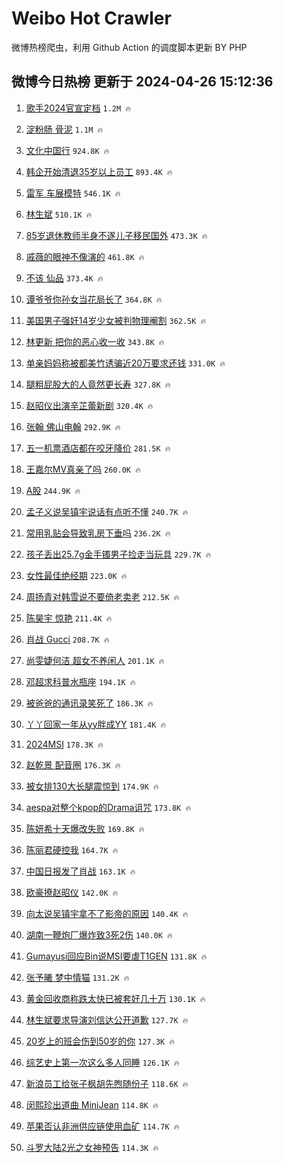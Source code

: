# Weibo Hot Crawler 



微博热榜爬虫，利用 Github Action 的调度脚本更新 BY PHP 


## 微博今日热榜 更新于 2024-04-26 15:12:36 
1. [歌手2024官宣定档](https://s.weibo.com/weibo?q=%23%E6%AD%8C%E6%89%8B2024%E5%AE%98%E5%AE%A3%E5%AE%9A%E6%A1%A3%23&t=31&band_rank=1&Refer=top) `1.2M 🔥` 

1. [淀粉肠 骨泥](https://s.weibo.com/weibo?q=%E6%B7%80%E7%B2%89%E8%82%A0%20%E9%AA%A8%E6%B3%A5&t=31&band_rank=2&Refer=top) `1.1M 🔥` 

1. [文化中国行](https://s.weibo.com/weibo?q=%23%E6%96%87%E5%8C%96%E4%B8%AD%E5%9B%BD%E8%A1%8C%23&t=31&band_rank=3&Refer=top) `924.8K 🔥` 

1. [韩企开始清退35岁以上员工](https://s.weibo.com/weibo?q=%23%E9%9F%A9%E4%BC%81%E5%BC%80%E5%A7%8B%E6%B8%85%E9%80%8035%E5%B2%81%E4%BB%A5%E4%B8%8A%E5%91%98%E5%B7%A5%23&t=31&band_rank=4&Refer=top) `893.4K 🔥` 

1. [雷军 车展模特](https://s.weibo.com/weibo?q=%E9%9B%B7%E5%86%9B%20%E8%BD%A6%E5%B1%95%E6%A8%A1%E7%89%B9&t=31&band_rank=5&Refer=top) `546.1K 🔥` 

1. [林生斌](https://s.weibo.com/weibo?q=%E6%9E%97%E7%94%9F%E6%96%8C&t=31&band_rank=6&Refer=top) `510.1K 🔥` 

1. [85岁退休教师半身不遂儿子移民国外](https://s.weibo.com/weibo?q=%2385%E5%B2%81%E9%80%80%E4%BC%91%E6%95%99%E5%B8%88%E5%8D%8A%E8%BA%AB%E4%B8%8D%E9%81%82%E5%84%BF%E5%AD%90%E7%A7%BB%E6%B0%91%E5%9B%BD%E5%A4%96%23&t=31&band_rank=7&Refer=top) `473.3K 🔥` 

1. [戚薇的眼神不像演的](https://s.weibo.com/weibo?q=%E6%88%9A%E8%96%87%E7%9A%84%E7%9C%BC%E7%A5%9E%E4%B8%8D%E5%83%8F%E6%BC%94%E7%9A%84&t=31&band_rank=8&Refer=top) `461.8K 🔥` 

1. [不该 仙品](https://s.weibo.com/weibo?q=%E4%B8%8D%E8%AF%A5%20%E4%BB%99%E5%93%81&t=31&band_rank=9&Refer=top) `373.4K 🔥` 

1. [谭爷爷你孙女当花局长了](https://s.weibo.com/weibo?q=%23%E8%B0%AD%E7%88%B7%E7%88%B7%E4%BD%A0%E5%AD%99%E5%A5%B3%E5%BD%93%E8%8A%B1%E5%B1%80%E9%95%BF%E4%BA%86%23&t=31&band_rank=10&Refer=top) `364.8K 🔥` 

1. [美国男子强奸14岁少女被判物理阉割](https://s.weibo.com/weibo?q=%23%E7%BE%8E%E5%9B%BD%E7%94%B7%E5%AD%90%E5%BC%BA%E5%A5%B814%E5%B2%81%E5%B0%91%E5%A5%B3%E8%A2%AB%E5%88%A4%E7%89%A9%E7%90%86%E9%98%89%E5%89%B2%23&t=31&band_rank=11&Refer=top) `362.5K 🔥` 

1. [林更新 把你的恶心收一收](https://s.weibo.com/weibo?q=%E6%9E%97%E6%9B%B4%E6%96%B0%20%E6%8A%8A%E4%BD%A0%E7%9A%84%E6%81%B6%E5%BF%83%E6%94%B6%E4%B8%80%E6%94%B6&t=31&band_rank=12&Refer=top) `343.8K 🔥` 

1. [单亲妈妈称被都美竹诱骗近20万要求还钱](https://s.weibo.com/weibo?q=%23%E5%8D%95%E4%BA%B2%E5%A6%88%E5%A6%88%E7%A7%B0%E8%A2%AB%E9%83%BD%E7%BE%8E%E7%AB%B9%E8%AF%B1%E9%AA%97%E8%BF%9120%E4%B8%87%E8%A6%81%E6%B1%82%E8%BF%98%E9%92%B1%23&t=31&band_rank=13&Refer=top) `331.0K 🔥` 

1. [腿粗屁股大的人竟然更长寿](https://s.weibo.com/weibo?q=%23%E8%85%BF%E7%B2%97%E5%B1%81%E8%82%A1%E5%A4%A7%E7%9A%84%E4%BA%BA%E7%AB%9F%E7%84%B6%E6%9B%B4%E9%95%BF%E5%AF%BF%23&t=31&band_rank=14&Refer=top) `327.8K 🔥` 

1. [赵昭仪出演辛芷蕾新剧](https://s.weibo.com/weibo?q=%E8%B5%B5%E6%98%AD%E4%BB%AA%E5%87%BA%E6%BC%94%E8%BE%9B%E8%8A%B7%E8%95%BE%E6%96%B0%E5%89%A7&t=31&band_rank=15&Refer=top) `320.4K 🔥` 

1. [张翰 佛山电翰](https://s.weibo.com/weibo?q=%E5%BC%A0%E7%BF%B0%20%E4%BD%9B%E5%B1%B1%E7%94%B5%E7%BF%B0&t=31&band_rank=16&Refer=top) `292.9K 🔥` 

1. [五一机票酒店都在咬牙降价](https://s.weibo.com/weibo?q=%23%E4%BA%94%E4%B8%80%E6%9C%BA%E7%A5%A8%E9%85%92%E5%BA%97%E9%83%BD%E5%9C%A8%E5%92%AC%E7%89%99%E9%99%8D%E4%BB%B7%23&t=31&band_rank=17&Refer=top) `281.5K 🔥` 

1. [王嘉尔MV真亲了吗](https://s.weibo.com/weibo?q=%23%E7%8E%8B%E5%98%89%E5%B0%94MV%E7%9C%9F%E4%BA%B2%E4%BA%86%E5%90%97%23&t=31&band_rank=18&Refer=top) `260.0K 🔥` 

1. [A股](https://s.weibo.com/weibo?q=A%E8%82%A1&t=31&band_rank=19&Refer=top) `244.9K 🔥` 

1. [孟子义说吴镇宇说话有点听不懂](https://s.weibo.com/weibo?q=%23%E5%AD%9F%E5%AD%90%E4%B9%89%E8%AF%B4%E5%90%B4%E9%95%87%E5%AE%87%E8%AF%B4%E8%AF%9D%E6%9C%89%E7%82%B9%E5%90%AC%E4%B8%8D%E6%87%82%23&t=31&band_rank=20&Refer=top) `240.7K 🔥` 

1. [常用乳贴会导致乳房下垂吗](https://s.weibo.com/weibo?q=%23%E5%B8%B8%E7%94%A8%E4%B9%B3%E8%B4%B4%E4%BC%9A%E5%AF%BC%E8%87%B4%E4%B9%B3%E6%88%BF%E4%B8%8B%E5%9E%82%E5%90%97%23&t=31&band_rank=21&Refer=top) `236.2K 🔥` 

1. [孩子丢出25.7g金手镯男子捡走当玩具](https://s.weibo.com/weibo?q=%23%E5%AD%A9%E5%AD%90%E4%B8%A2%E5%87%BA25.7g%E9%87%91%E6%89%8B%E9%95%AF%E7%94%B7%E5%AD%90%E6%8D%A1%E8%B5%B0%E5%BD%93%E7%8E%A9%E5%85%B7%23&t=31&band_rank=22&Refer=top) `229.7K 🔥` 

1. [女性最佳绝经期](https://s.weibo.com/weibo?q=%23%E5%A5%B3%E6%80%A7%E6%9C%80%E4%BD%B3%E7%BB%9D%E7%BB%8F%E6%9C%9F%23&t=31&band_rank=23&Refer=top) `223.0K 🔥` 

1. [周扬青对韩雪说不要倚老卖老](https://s.weibo.com/weibo?q=%23%E5%91%A8%E6%89%AC%E9%9D%92%E5%AF%B9%E9%9F%A9%E9%9B%AA%E8%AF%B4%E4%B8%8D%E8%A6%81%E5%80%9A%E8%80%81%E5%8D%96%E8%80%81%23&t=31&band_rank=24&Refer=top) `212.5K 🔥` 

1. [陈昊宇 惊艳](https://s.weibo.com/weibo?q=%E9%99%88%E6%98%8A%E5%AE%87%20%E6%83%8A%E8%89%B3&t=31&band_rank=25&Refer=top) `211.4K 🔥` 

1. [肖战 Gucci](https://s.weibo.com/weibo?q=%E8%82%96%E6%88%98%20Gucci&t=31&band_rank=26&Refer=top) `208.7K 🔥` 

1. [尚雯婕何洁 超女不养闲人](https://s.weibo.com/weibo?q=%E5%B0%9A%E9%9B%AF%E5%A9%95%E4%BD%95%E6%B4%81%20%E8%B6%85%E5%A5%B3%E4%B8%8D%E5%85%BB%E9%97%B2%E4%BA%BA&t=31&band_rank=27&Refer=top) `201.1K 🔥` 

1. [邓超求科普水瓶座](https://s.weibo.com/weibo?q=%23%E9%82%93%E8%B6%85%E6%B1%82%E7%A7%91%E6%99%AE%E6%B0%B4%E7%93%B6%E5%BA%A7%23&t=31&band_rank=28&Refer=top) `194.1K 🔥` 

1. [被爸爸的通讯录笑死了](https://s.weibo.com/weibo?q=%23%E8%A2%AB%E7%88%B8%E7%88%B8%E7%9A%84%E9%80%9A%E8%AE%AF%E5%BD%95%E7%AC%91%E6%AD%BB%E4%BA%86%23&t=31&band_rank=29&Refer=top) `186.3K 🔥` 

1. [丫丫回家一年从yy胖成YY](https://s.weibo.com/weibo?q=%23%E4%B8%AB%E4%B8%AB%E5%9B%9E%E5%AE%B6%E4%B8%80%E5%B9%B4%E4%BB%8Eyy%E8%83%96%E6%88%90YY%23&t=31&band_rank=30&Refer=top) `181.4K 🔥` 

1. [2024MSI](https://s.weibo.com/weibo?q=%232024MSI%23&t=31&band_rank=31&Refer=top) `178.3K 🔥` 

1. [赵乾景 配音圈](https://s.weibo.com/weibo?q=%E8%B5%B5%E4%B9%BE%E6%99%AF%20%E9%85%8D%E9%9F%B3%E5%9C%88&t=31&band_rank=32&Refer=top) `176.3K 🔥` 

1. [被女排130大长腿震惊到](https://s.weibo.com/weibo?q=%23%E8%A2%AB%E5%A5%B3%E6%8E%92130%E5%A4%A7%E9%95%BF%E8%85%BF%E9%9C%87%E6%83%8A%E5%88%B0%23&t=31&band_rank=33&Refer=top) `174.9K 🔥` 

1. [aespa对整个kpop的Drama诅咒](https://s.weibo.com/weibo?q=%23aespa%E5%AF%B9%E6%95%B4%E4%B8%AAkpop%E7%9A%84Drama%E8%AF%85%E5%92%92%23&t=31&band_rank=34&Refer=top) `173.8K 🔥` 

1. [陈妍希十天爆改失败](https://s.weibo.com/weibo?q=%23%E9%99%88%E5%A6%8D%E5%B8%8C%E5%8D%81%E5%A4%A9%E7%88%86%E6%94%B9%E5%A4%B1%E8%B4%A5%23&t=31&band_rank=35&Refer=top) `169.8K 🔥` 

1. [陈丽君硬控我](https://s.weibo.com/weibo?q=%E9%99%88%E4%B8%BD%E5%90%9B%E7%A1%AC%E6%8E%A7%E6%88%91&t=31&band_rank=36&Refer=top) `164.7K 🔥` 

1. [中国日报发了肖战](https://s.weibo.com/weibo?q=%23%E4%B8%AD%E5%9B%BD%E6%97%A5%E6%8A%A5%E5%8F%91%E4%BA%86%E8%82%96%E6%88%98%23&t=31&band_rank=37&Refer=top) `163.1K 🔥` 

1. [欧豪撩赵昭仪](https://s.weibo.com/weibo?q=%23%E6%AC%A7%E8%B1%AA%E6%92%A9%E8%B5%B5%E6%98%AD%E4%BB%AA%23&t=31&band_rank=38&Refer=top) `142.0K 🔥` 

1. [向太说吴镇宇拿不了影帝的原因](https://s.weibo.com/weibo?q=%23%E5%90%91%E5%A4%AA%E8%AF%B4%E5%90%B4%E9%95%87%E5%AE%87%E6%8B%BF%E4%B8%8D%E4%BA%86%E5%BD%B1%E5%B8%9D%E7%9A%84%E5%8E%9F%E5%9B%A0%23&t=31&band_rank=39&Refer=top) `140.4K 🔥` 

1. [湖南一鞭炮厂爆炸致3死2伤](https://s.weibo.com/weibo?q=%23%E6%B9%96%E5%8D%97%E4%B8%80%E9%9E%AD%E7%82%AE%E5%8E%82%E7%88%86%E7%82%B8%E8%87%B43%E6%AD%BB2%E4%BC%A4%23&t=31&band_rank=40&Refer=top) `140.0K 🔥` 

1. [Gumayusi回应Bin说MSI要虐T1GEN](https://s.weibo.com/weibo?q=%23Gumayusi%E5%9B%9E%E5%BA%94Bin%E8%AF%B4MSI%E8%A6%81%E8%99%90T1GEN%23&t=31&band_rank=41&Refer=top) `131.8K 🔥` 

1. [张予曦 梦中情猫](https://s.weibo.com/weibo?q=%E5%BC%A0%E4%BA%88%E6%9B%A6%20%E6%A2%A6%E4%B8%AD%E6%83%85%E7%8C%AB&t=31&band_rank=42&Refer=top) `131.2K 🔥` 

1. [黄金回收商称跌太快已被套好几十万](https://s.weibo.com/weibo?q=%23%E9%BB%84%E9%87%91%E5%9B%9E%E6%94%B6%E5%95%86%E7%A7%B0%E8%B7%8C%E5%A4%AA%E5%BF%AB%E5%B7%B2%E8%A2%AB%E5%A5%97%E5%A5%BD%E5%87%A0%E5%8D%81%E4%B8%87%23&t=31&band_rank=43&Refer=top) `130.1K 🔥` 

1. [林生斌要求导演刘信达公开道歉](https://s.weibo.com/weibo?q=%23%E6%9E%97%E7%94%9F%E6%96%8C%E8%A6%81%E6%B1%82%E5%AF%BC%E6%BC%94%E5%88%98%E4%BF%A1%E8%BE%BE%E5%85%AC%E5%BC%80%E9%81%93%E6%AD%89%23&t=31&band_rank=44&Refer=top) `127.7K 🔥` 

1. [20岁上的班会伤到50岁的你](https://s.weibo.com/weibo?q=%2320%E5%B2%81%E4%B8%8A%E7%9A%84%E7%8F%AD%E4%BC%9A%E4%BC%A4%E5%88%B050%E5%B2%81%E7%9A%84%E4%BD%A0%23&t=31&band_rank=45&Refer=top) `127.3K 🔥` 

1. [综艺史上第一次这么多人同睡](https://s.weibo.com/weibo?q=%23%E7%BB%BC%E8%89%BA%E5%8F%B2%E4%B8%8A%E7%AC%AC%E4%B8%80%E6%AC%A1%E8%BF%99%E4%B9%88%E5%A4%9A%E4%BA%BA%E5%90%8C%E7%9D%A1%23&t=31&band_rank=46&Refer=top) `126.1K 🔥` 

1. [新浪员工给张子枫胡先煦随份子](https://s.weibo.com/weibo?q=%23%E6%96%B0%E6%B5%AA%E5%91%98%E5%B7%A5%E7%BB%99%E5%BC%A0%E5%AD%90%E6%9E%AB%E8%83%A1%E5%85%88%E7%85%A6%E9%9A%8F%E4%BB%BD%E5%AD%90%23&t=31&band_rank=47&Refer=top) `118.6K 🔥` 

1. [闵熙珍出道曲 MiniJean](https://s.weibo.com/weibo?q=%E9%97%B5%E7%86%99%E7%8F%8D%E5%87%BA%E9%81%93%E6%9B%B2%20MiniJean&t=31&band_rank=48&Refer=top) `114.8K 🔥` 

1. [苹果否认非洲供应链使用血矿](https://s.weibo.com/weibo?q=%23%E8%8B%B9%E6%9E%9C%E5%90%A6%E8%AE%A4%E9%9D%9E%E6%B4%B2%E4%BE%9B%E5%BA%94%E9%93%BE%E4%BD%BF%E7%94%A8%E8%A1%80%E7%9F%BF%23&t=31&band_rank=49&Refer=top) `114.7K 🔥` 

1. [斗罗大陆2光之女神预告](https://s.weibo.com/weibo?q=%E6%96%97%E7%BD%97%E5%A4%A7%E9%99%862%E5%85%89%E4%B9%8B%E5%A5%B3%E7%A5%9E%E9%A2%84%E5%91%8A&t=31&band_rank=50&Refer=top) `114.3K 🔥` 

